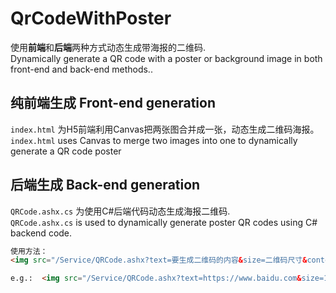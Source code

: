 # QrCodeWithPoster
使用**前端**和**后端**两种方式动态生成带海报的二维码.  
Dynamically generate a QR code with a poster or background image in both front-end and back-end methods..

## 纯前端生成  Front-end generation
`index.html` 为H5前端利用Canvas把两张图合并成一张，动态生成二维码海报。  
`index.html` uses Canvas to merge two images into one to dynamically generate a QR code poster

## 后端生成  Back-end generation
`QRCode.ashx.cs` 为使用C#后端代码动态生成海报二维码.  
`QRCode.ashx.cs` is used to dynamically generate poster QR codes using C# backend code.
```html
使用方法：  
<img src="/Service/QRCode.ashx?text=要生成二维码的内容&size=二维码尺寸&contentImg=是否包含背景图（true/false）" />

e.g.:  <img src="/Service/QRCode.ashx?text=https://www.baidu.com&size=160&contentImg=true" />
```
